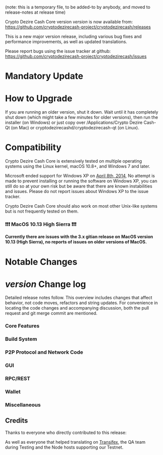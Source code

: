 (note: this is a temporary file, to be added-to by anybody, and moved to release-notes at release time)

Crypto Dezire Cash Core version *version* is now available from:  <https://github.com/cryptodezirecash-project/cryptodezirecash/releases>

This is a new major version release, including various bug fixes and performance improvements, as well as updated translations.

Please report bugs using the issue tracker at github: <https://github.com/cryptodezirecash-project/cryptodezirecash/issues>


Mandatory Update
==============


How to Upgrade
==============

If you are running an older version, shut it down. Wait until it has completely shut down (which might take a few minutes for older versions), then run the installer (on Windows) or just copy over /Applications/Crypto Dezire Cash-Qt (on Mac) or cryptodezirecashd/cryptodezirecash-qt (on Linux).


Compatibility
==============

Crypto Dezire Cash Core is extensively tested on multiple operating systems using the Linux kernel, macOS 10.8+, and Windows 7 and later.

Microsoft ended support for Windows XP on [April 8th, 2014](https://www.microsoft.com/en-us/WindowsForBusiness/end-of-xp-support), No attempt is made to prevent installing or running the software on Windows XP, you can still do so at your own risk but be aware that there are known instabilities and issues. Please do not report issues about Windows XP to the issue tracker.

Crypto Dezire Cash Core should also work on most other Unix-like systems but is not frequently tested on them.

### :exclamation::exclamation::exclamation: MacOS 10.13 High Sierra :exclamation::exclamation::exclamation:

**Currently there are issues with the 3.x gitian release on MacOS version 10.13 (High Sierra), no reports of issues on older versions of MacOS.**

 
Notable Changes
==============


*version* Change log
==============

Detailed release notes follow. This overview includes changes that affect behavior, not code moves, refactors and string updates. For convenience in locating the code changes and accompanying discussion, both the pull request and git merge commit are mentioned.

### Core Features

### Build System
 
### P2P Protocol and Network Code

### GUI
 
### RPC/REST

### Wallet
 
### Miscellaneous
 
 
## Credits

Thanks to everyone who directly contributed to this release:


As well as everyone that helped translating on [Transifex](https://www.transifex.com/projects/p/cryptodezirecash-project-translations/), the QA team during Testing and the Node hosts supporting our Testnet.
